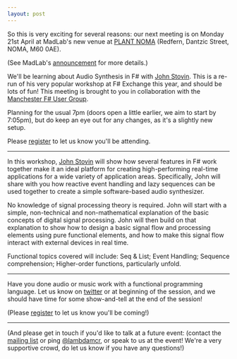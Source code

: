 ```yaml
---
layout: post
---
```


So this is very exciting for several reasons: our next meeting is on Monday 21st
April at MadLab's new venue at [PLANT NOMA][PlantNoma]
(Redfern, Dantzic Street, NOMA, M60 0AE).

(See MadLab's [announcement][PlantNomaAnnouncement] for more details.)

We'll be learning about Audio Synthesis in F# with [John Stovin][johnstovin].
This is a re-run of his very popular workshop at F# Exchange this year, and should be lots of fun!  This meeting is brought to you in collaboration with the
[Manchester F# User Group][fsharp].

Planning for the usual 7pm (doors open a little earlier, we aim to start by 7:05pm), but do keep an eye out
for any changes, as it's a slightly new setup.

Please [register][eventbrite] to let us know you'll be attending.

---

In this workshop, [John Stovin][johnstovin] will show how several features in F#
work together make it an ideal platform for creating high-performing real-time
applications for a wide variety of application areas. Specifically, John will
share with you how reactive event handling and lazy sequences can be used
together to create a simple software-based audio synthesizer.

No knowledge of signal processing theory is required. John will start with a
simple, non-technical and non-mathematical explanation of the basic concepts of
digital signal processing. John will then build on that explanation to show how
to design a basic signal flow and processing elements using pure functional
elements, and how to make this signal flow interact with external devices in
real time.

Functional topics covered will include: Seq & List; Event Handling; Sequence comprehension; Higher-order functions, particularly unfold.

---

Have you done audio or music work with a functional programming language.
Let us know on [twitter][lambdamcr] or at beginning of the session, and we should have time for some
show-and-tell at the end of the session!

(Please [register][eventbrite] to let us know you'll be coming!)

---

(And please get in touch if you'd like to talk at a future event: (contact the [mailing list][ML] or ping
[@lambdamcr][lambdamcr], or speak to us at the event!
We're a very supportive crowd, do let us know if you have any questions!)


[MadLab]: https://madlab.org.uk/find-us/
[ML]: https://madlab.org.uk/find-us/
[lambdamcr]: https://twitter.com/lambdamcr
[johnstovin]: https://twitter.com/johnstovin
[fsharp]: https://www.meetup.com/Manchester-F-User-Group/
[eventbrite]: https://www.eventbrite.com/e/audio-synthesis-in-f-with-john-stovin-tickets-45830969664
[PlantNomaAnnouncement]: https://madlab.org.uk/2018/04/madlab-and-plant-noma-announce-new-collaboration/
[PlantNoma]: https://www.google.co.uk/maps/dir/Edge+St,+Manchester+M4+1HN/53.4866767,-2.2389383/@53.4852115,-2.2400216,17z/data=!4m9!4m8!1m5!1m1!1s0x487bb1b8c4c72785:0x14932c7f3f87fa2!2m2!1d-2.2363568!2d53.4841714!1m0!3e2

